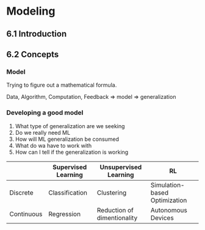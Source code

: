# Modeling

## 6.1 Introduction

## 6.2 Concepts
### Model
Trying to figure out a mathematical formula.

Data, Algorithm, Computation, Feedback => model => generalization

### Developing a good model
1. What type of generalization are we seeking
2. Do we really need ML
3. How will ML generalization be consumed
4. What do wa have to work with
5. How can I tell if the generalization is working

|   | Supervised Learning | Unsupervised Learning | RL |
| --- | --- | --- | --- |
| Discrete | Classification | Clustering | Simulation-based Optimization |
| Continuous | Regression | Reduction of dimentionality | Autonomous Devices |

